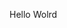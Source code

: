 Hello Wolrd





































































































































































































































































































































































































































































































































































































































































































































































































































































































































































































































































































































































































































































































































































































































































































































































































































































































































































































































































































































































































































































































































































































































































































































































































































































































































































































































































































































































































































































































































































































































































































































































































































































































































































































